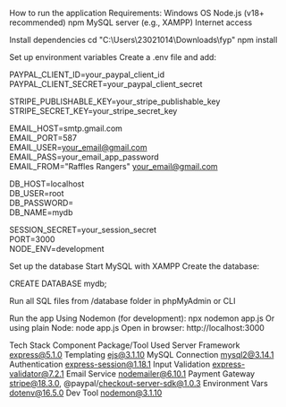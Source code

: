 How to run the application
Requirements:
Windows OS
Node.js (v18+ recommended)
npm
MySQL server (e.g., XAMPP)
Internet access

Install dependencies
cd "C:\Users\23021014\Downloads\fyp"
npm install

Set up environment variables
Create a .env file and add:

PAYPAL_CLIENT_ID=your_paypal_client_id  
PAYPAL_CLIENT_SECRET=your_paypal_client_secret  

STRIPE_PUBLISHABLE_KEY=your_stripe_publishable_key  
STRIPE_SECRET_KEY=your_stripe_secret_key  

EMAIL_HOST=smtp.gmail.com  
EMAIL_PORT=587  
EMAIL_USER=your_email@gmail.com  
EMAIL_PASS=your_email_app_password  
EMAIL_FROM="Raffles Rangers" <your_email@gmail.com>  

DB_HOST=localhost  
DB_USER=root  
DB_PASSWORD=  
DB_NAME=mydb  

SESSION_SECRET=your_session_secret  
PORT=3000  
NODE_ENV=development  

Set up the database
Start MySQL with XAMPP
Create the database:

CREATE DATABASE mydb;

Run all SQL files from /database folder in phpMyAdmin or CLI

Run the app
Using Nodemon (for development):
npx nodemon app.js
Or using plain Node:
node app.js
Open in browser:
http://localhost:3000

Tech Stack
Component	Package/Tool Used
Server Framework	express@5.1.0
Templating	ejs@3.1.10
MySQL Connection	mysql2@3.14.1
Authentication	express-session@1.18.1
Input Validation	express-validator@7.2.1
Email Service	nodemailer@6.10.1
Payment Gateway	stripe@18.3.0, @paypal/checkout-server-sdk@1.0.3
Environment Vars	dotenv@16.5.0
Dev Tool	nodemon@3.1.10
